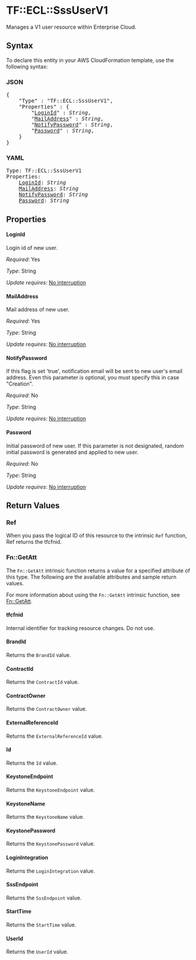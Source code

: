 # TF::ECL::SssUserV1

Manages a V1 user resource within Enterprise Cloud.

## Syntax

To declare this entity in your AWS CloudFormation template, use the following syntax:

### JSON

<pre>
{
    "Type" : "TF::ECL::SssUserV1",
    "Properties" : {
        "<a href="#loginid" title="LoginId">LoginId</a>" : <i>String</i>,
        "<a href="#mailaddress" title="MailAddress">MailAddress</a>" : <i>String</i>,
        "<a href="#notifypassword" title="NotifyPassword">NotifyPassword</a>" : <i>String</i>,
        "<a href="#password" title="Password">Password</a>" : <i>String</i>,
    }
}
</pre>

### YAML

<pre>
Type: TF::ECL::SssUserV1
Properties:
    <a href="#loginid" title="LoginId">LoginId</a>: <i>String</i>
    <a href="#mailaddress" title="MailAddress">MailAddress</a>: <i>String</i>
    <a href="#notifypassword" title="NotifyPassword">NotifyPassword</a>: <i>String</i>
    <a href="#password" title="Password">Password</a>: <i>String</i>
</pre>

## Properties

#### LoginId

Login id of new user.

_Required_: Yes

_Type_: String

_Update requires_: [No interruption](https://docs.aws.amazon.com/AWSCloudFormation/latest/UserGuide/using-cfn-updating-stacks-update-behaviors.html#update-no-interrupt)

#### MailAddress

Mail address of new user.

_Required_: Yes

_Type_: String

_Update requires_: [No interruption](https://docs.aws.amazon.com/AWSCloudFormation/latest/UserGuide/using-cfn-updating-stacks-update-behaviors.html#update-no-interrupt)

#### NotifyPassword

If this flag is set 'true',
notification email will be sent to new user's email address.
Even this parameter is optional, you must specify this in case "Creation".

_Required_: No

_Type_: String

_Update requires_: [No interruption](https://docs.aws.amazon.com/AWSCloudFormation/latest/UserGuide/using-cfn-updating-stacks-update-behaviors.html#update-no-interrupt)

#### Password

Initial password of new user.
If this parameter is not designated,
random initial password is generated and applied to new user.

_Required_: No

_Type_: String

_Update requires_: [No interruption](https://docs.aws.amazon.com/AWSCloudFormation/latest/UserGuide/using-cfn-updating-stacks-update-behaviors.html#update-no-interrupt)

## Return Values

### Ref

When you pass the logical ID of this resource to the intrinsic `Ref` function, Ref returns the tfcfnid.

### Fn::GetAtt

The `Fn::GetAtt` intrinsic function returns a value for a specified attribute of this type. The following are the available attributes and sample return values.

For more information about using the `Fn::GetAtt` intrinsic function, see [Fn::GetAtt](https://docs.aws.amazon.com/AWSCloudFormation/latest/UserGuide/intrinsic-function-reference-getatt.html).

#### tfcfnid

Internal identifier for tracking resource changes. Do not use.

#### BrandId

Returns the <code>BrandId</code> value.

#### ContractId

Returns the <code>ContractId</code> value.

#### ContractOwner

Returns the <code>ContractOwner</code> value.

#### ExternalReferenceId

Returns the <code>ExternalReferenceId</code> value.

#### Id

Returns the <code>Id</code> value.

#### KeystoneEndpoint

Returns the <code>KeystoneEndpoint</code> value.

#### KeystoneName

Returns the <code>KeystoneName</code> value.

#### KeystonePassword

Returns the <code>KeystonePassword</code> value.

#### LoginIntegration

Returns the <code>LoginIntegration</code> value.

#### SssEndpoint

Returns the <code>SssEndpoint</code> value.

#### StartTime

Returns the <code>StartTime</code> value.

#### UserId

Returns the <code>UserId</code> value.

